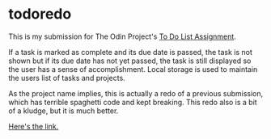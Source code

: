 # todoredo

This is my submission for The Odin Project's [To Do List Assignment](https://www.theodinproject.com/lessons/node-path-javascript-todo-list). 

If a task is marked as complete and its due date is passed, the task is not shown but if its due date has not yet passed, the task is still displayed so the user has a sense of accomplishment. Local storage is used to maintain the users list of tasks and projects. 

As the project name implies, this is actually a redo of a previous submission, which has terrible spaghetti code and kept breaking. This redo also is a bit of a kludge, but it is much better.

[Here's the link.](https://nhsegal.github.io/todoredo/)
